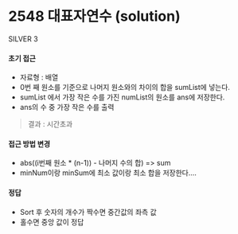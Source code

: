 # 2548 대표자연수 (solution)

SILVER 3

#### 초기 접근
* 자료형 : 배열
* 0번 째 원소를 기준으로 나머지 원소와의 차이의 합을 sumList에 넣는다.
* sumList 에서 가장 작은 수를 가진 numList의 원소를 ans에 저장한다.
* ans의 수 중 가장 작은 수를 출력
> 결과 : 시간초과

#### 접근 방법 변경
* abs((i번째 원소 * (n-1)) - 나머지 수의 합) => sum
* minNum이랑 minSum에 최소 값이랑 최소 합을 저장한다....

#### 정답
* Sort 후 숫자의 개수가 짝수면 중간값의 좌측 값
* 홀수면 중앙 값이 정답